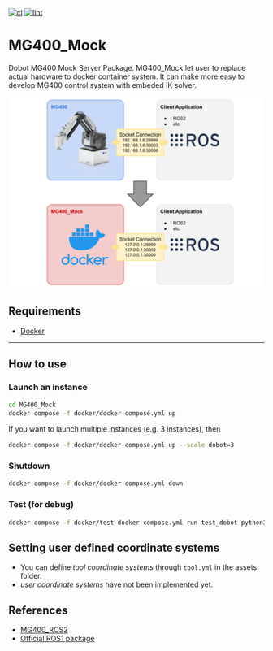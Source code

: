 [![ci](https://github.com/HarvestX/MG400_Mock/actions/workflows/ci.yml/badge.svg)](https://github.com/HarvestX/MG400_Mock/actions/workflows/ci.yml)
[![lint](https://github.com/HarvestX/MG400_Mock/actions/workflows/lint.yml/badge.svg)](https://github.com/HarvestX/MG400_Mock/actions/workflows/lint.yml)

# MG400_Mock

Dobot MG400 Mock Server Package.
MG400_Mock let user to replace actual hardware to docker container system.
It can make more easy to develop MG400 control system with embeded IK solver.

![Image](media/system_overview.svg)

## Requirements

- [Docker](https://docs.docker.com/get-docker/)

---

## How to use

### Launch an instance

```bash
cd MG400_Mock
docker compose -f docker/docker-compose.yml up
```

If you want to launch multiple instances (e.g. 3 instances), then

```bash
docker compose -f docker/docker-compose.yml up --scale dobot=3
```

### Shutdown

```bash
docker compose -f docker/docker-compose.yml down
```

### Test (for debug)

```bash
docker compose -f docker/test-docker-compose.yml run test_dobot python3 -m unittest discover -s tests
```

## Setting user defined coordinate systems

- You can define *tool coordinate systems* through `tool.yml` in the assets folder.
- *user coordinate systems* have not been implemented yet.

## References

- [MG400_ROS2](https://github.com/HarvestX/MG400_ROS2)
- [Official ROS1 package](https://github.com/Dobot-Arm/MG400_ROS)
